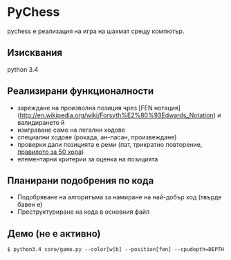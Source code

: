 # PyChess
pychess е реализация на игра на шахмат срещу компютър.

## Изисквания

python 3.4

## Реализирани функционалности

* зареждане на произволна позиция чрез [FEN нотация] (http://en.wikipedia.org/wiki/Forsyth%E2%80%93Edwards_Notation) и валидирането й
* изиграване само на легални ходове
* специални ходове (рокада, ан-пасан, произвеждане)
* проверки дали позицията е реми (пат, трикратно повторение, [правилото за 50 хода](http://en.wikipedia.org/wiki/Fifty-move_rule))
* елементарни критерии за оценка на позицията

## Планирани подобрения по кода

* Подобряване на алгоритъма за намиране на най-добър ход (твърде бавен е)
* Преструктуриране на кода в основния файл

## Демо (не е активно)

```
$ python3.4 core/game.py --color[w|b] --position[fen] --cpudepth=DEPTH
```
